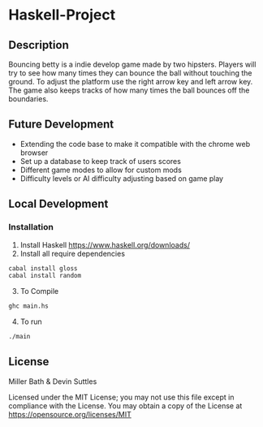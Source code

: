 # Haskell-Project

## Description 
Bouncing betty is a indie develop game made by two hipsters. Players will try to see how many times they can bounce the ball without touching the ground. To adjust the platform use the right arrow key and left arrow key. The game also keeps tracks of how many times the ball bounces off the boundaries. 

## Future Development
* Extending the code base to make it compatible with the chrome web browser 
* Set up a database to keep track of users scores
* Different game modes to allow for custom mods
* Difficulty levels or AI difficulty adjusting based on game play 

## Local Development
### Installation 
1. Install Haskell https://www.haskell.org/downloads/
2. Install all require dependencies
```sh
cabal install gloss
cabal install random
```
3. To Compile
```sh
ghc main.hs
```
4. To run 
```sh
./main
```

## License 
Miller Bath & Devin Suttles

Licensed under the MIT License; you may not use this file except in compliance with the License. You may obtain a copy of the License at
https://opensource.org/licenses/MIT
